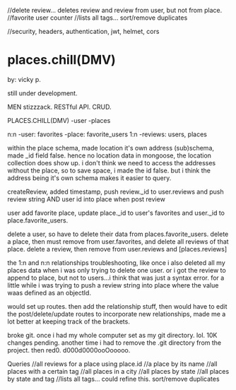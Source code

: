
//delete review... deletes review and review from user, but not from place.
//favorite user counter
//lists all tags... sort/remove duplicates


//security, headers, authentication, jwt, helmet, cors


# places.chill(DMV)
by: vicky p.

still under development.

MEN stizzzack.
RESTful API.
CRUD.



PLACES.CHILL(DMV)
-user
-places

n:n
-user: favorites
-place: favorite_users
1:n
-reviews: users, places

within the place schema, made location it's own address (sub)schema, made _id field false. hence no location data in mongoose, the location collection does show up. i don't think we need to access the addresses without the place, so to save space, i made the id false. but i think the address being it's own schema makes it easier to query. 

createReview, added timestamp, push review._id to user.reviews and push review string AND user id into place when post review

user add favorite place, update place._id to user's favorites and user._id to place.favorite_users.

delete a user, so have to delete their data from places.favorite_users.
delete a place, then must remove from user.favorites, and delete all reviews of that place.
delete a review, then remove from user.reviews and [places.reviews]

the 1:n and n:n relationships troubleshooting, like once i also deleted all my places data when i was only trying to delete one user. or i got the review to append to place, but not to users...i think that was just a syntax error. for a little while i was trying to push a review string into place where the value waas defined as an objectId.

would set up routes. then add the relationship stuff, then would have to edit the post/delete/update routes to incorporate new relationships, made me a lot better at keeping track of the brackets. 

broke git. once i had my whole computer set as my git directory. lol. 10K changes pending. another time i had to remove the .git directory from the project. then red0. d000d0000ooOooooo. 


Queries
//all reviews for a place using place.id
//a place by its name
//all places with a certain tag
//all places in a city
//all places by state
//all places by state and tag
//lists all tags... could refine this.  sort/remove duplicates








